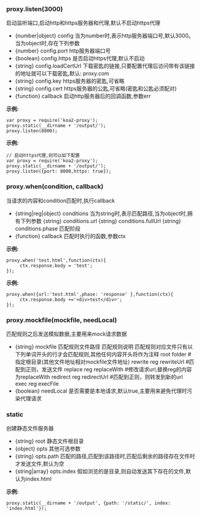 ###  proxy.listen(3000)

启动监听端口,启动http和https服务器和代理,默认不启动https代理

*  {number|object} config 当为number时,表示http服务器端口号,默认3000。
         当为object时,存在下列参数
*  {number} config.port http服务器端口号
*  {boolean} config.https 是否启动https代理,默认不启动
*  {string} config.loadCertUrl 下载密匙的链接,只要配置代理后访问带有该链接的地址就可以下载密匙,默认: proxy.com
*  {string} config.key https服务器的密匙,可省略
*  {string} config.cert https服务器的公匙,可省略(密匙和公匙必须配对)
*  {function} callback 启动http服务器后的回调函数,参数err


**示例:**

```
var proxy = require('koa2-proxy');
proxy.static(__dirname + '/output/');
proxy.listen(8000);
```

**示例:**

```
// 启动https代理,则可以如下配置
var proxy = require('koa2-proxy');
proxy.static(__dirname + '/output/');
proxy.listen({port: 8000,https: true});
```

###  proxy.when(condition, callback)

当请求的内容和condition匹配时,执行callback

*  {string|reg|object} conditions 当为string时,表示匹配路径,当为object时,拥有下列参数
       {string} conditions.url
       {string} conditions.fullUrl
       {string} conditions.phase 匹配阶段
*  {function} callback 匹配时执行的函数,参数ctx


**示例:**

``` test.html的内容设置为test
proxy.when('test.html',function(ctx){
     ctx.response.body = 'test';
});
```

**示例:**

``` test.html的内容增加一个div
proxy.when({url:'test.html',phase: 'response' },function(ctx){
     ctx.response.body +='<div>test</div>';
});
```

###  proxy.mockfile(mockfile, needLocal)

匹配规则之后发送模拟数据,主要用来mock请求数据

*  {string} mockfile 匹配规则文件路径
 匹配规则说明
 匹配规则对应文件只有以下列单词开头的行才会匹配规则,其他任何内容开头将作为注释
     root folder # 指定根目录(其他文件地址相对mockfile文件地址)
     rewrite reg rewriteUrl #匹配到正则，发送文件
     replace reg replaceWith  #修改请求url,替换reg的内容为replaceWith
     redirect reg redirectUrl #匹配到正则，则转发到新的url
     exec reg execFile
*  {boolean} needLocal 是否需要是本地请求,默认true,主要用来避免代理时污染代理请求


###  static

创建静态文件服务器

*  {string} root 静态文件根目录
*  {object} opts 其他可选参数
*  {string} opts.path  匹配的路径,匹配到该路径时,匹配后剩余的路径存在文件时才发送文件,默认为空
*  {string|array}  opts.index  假如浏览的是目录,则自动发送其下存在的文件,默认为index.html


**示例:**

```
proxy.static(__dirname + '/output', {path: '/static/', index: 'index.html'});
```
